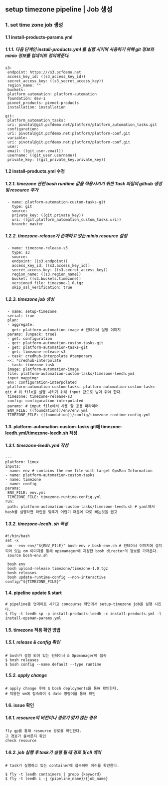 ## setup timezone pipeline | Job 생성

### 1. set time zone job 생성

#### 1.1 install-products-params.yml
##### 1.1.1. 다음 단계인 install-products.yml 를 실행 시키며 사용하기 위해 git 정보와 minio 정보를 업데이트 정의해준다.
	s3:
	 endpoint: https:///s3.pcfdemo.net
	 access_key_id: ((s3_access_key_id))
	 secret_access_key: ((s3_secret_access_key))
	 region_name: ""
	 buckets:
	 platform_automation: platform-automation
	 foundation: dev-1
	 pivnet_products: pivnet-products
	 installation: installation

	git:
	 platform_automation_tasks:
	 uri: pivotal@git.pcfdemo.net/platform/platform_automation_tasks.git
	 configuration:
	 uri: pivotal@git.pcfdemo.net:platform/platform-conf.git
	 variable:
	 uri: pivotal@git.pcfdemo.net:platform/platform-conf.git
	 user: 
	 email: ((git_user.email))
	 username: ((git_user.username))
	 private_key: ((git_private_key.private_key))

#### 1.2 install-products.yml 수정

##### 1.2.1. timezone 관련 bosh runtime 값을 적용시키기 위한 Task 파일의 github 생성 및 resource 추가
	 - name: platform-automation-custom-tasks-git
	   type: git
	   source:
	   private_key: ((git.private_key))
	   uri: ((git.platform_automation_custom_tasks.uri))
	   branch: master

##### 1.2.2. timezone-release가 존재하고 있는 minio resource 설정
	 - name: timezone-release-s3
	   type: s3
	   source:
	   endpoint: ((s3.endpoint))
	   access_key_id: ((s3.access_key_id))
	   secret_access_key: ((s3.secret_access_key))
	   region_name: ((s3.region_name))
	   bucket: ((s3.buckets.timezone))
	   versioned_file: timezone-1.0.tgz
	   skip_ssl_verification: true


##### 1.2.3. timezone job 생성
	 - name: setup-timezone
	 serial: true
	 plan:
	 - aggregate:
	 - get: platform-automation-image # 컨테이너 실행 이미지
	 params: {unpack: true}
	 - get: configuration
	 - get: platform-automation-custom-tasks-git
	 - get: platform-automation-tasks-git
	 - get: timezone-release-s3
	 - task: credhub-interpolate #temporary
	 <<: *credhub-interpolate
	 - task: timezone-task
	 image: platform-automation-image
	 file: platform-automation-custom-tasks/timezone-leedh.yml
	 input_mapping:
	 env: configuration-interpolated
	 platform-automation-custom-tasks: platform-automation-custom-tasks-git # 위 file을 실행 시키기 위해 input 값으로 넘겨 줘야 한다.
	 timezone: timezone-release-s3
	 config: configuration-interpolated
	 params: # input file에서 사용 할 공용 파라미터
	 ENV_FILE: ((foundation))/env/env.yml 
	 TIMEZONE_FILE: ((foundation))/config/timezone-runtime-config.yml

#### 1.3. platform-automation-custom-tasks git에 timezone-leedh.yml/timezone-leedh.sh 작성
##### 1.3.1. timezone-leedh.yml 작성
	---
	platform: linux
	inputs:
	- name: env # contains the env file with target OpsMan Information
	- name: platform-automation-custom-tasks
	- name: timezone
	- name: config
	params:
	 ENV_FILE: env.yml
	 TIMEZONE_FILE: timezone-runtime-config.yml
	run:
	 path: platform-automation-custom-tasks/timezone-leedh.sh # yaml에서 bash를 실행하면 라인을 맞추기 어렵기 때문에 따로 빼는것을 권고
	 
##### 1.3.2.  timezone-leedh .sh 작성

	#!/bin/bash
	set -x
	 om --env env/"${ENV_FILE}" bosh-env > bosh-env.sh # 컨테이너 이미지에 설치되어 있는 om 이미지를 통해 opsmanager에 지정한 bosh director의 정보를 가져온다.
	 source bosh-env.sh
	  
	 bosh env
	 bosh upload-release timezone/timezone-1.0.tgz
	 bosh releases 
	 bosh update-runtime-config --non-interactive config/"${TIMEZONE_FILE}"


#### 1.4. pipeline update & start
	# pipeline을 업데이트 시키고 concourse 화면에서 setup-timezone job을 실행 시킨다.
	$ fly -t leedh sp -p install-products-leedh -c install-products.yml -l install-opsman-params.yml
	
#### 1.5. timezone 적용 확인 방법
##### 1.5.1. release & config 확인
	# bosh가 설정 되어 있는 컨테이너 & Opsmanager에 접속
	$ bosh releases
	$ bosh config --name default --type runtime

##### 1.5.2. apply change
	# apply change 후에 $ bosh deployments를 통해 확인한다.
	# 적용한 vm에 접속하여 $ date 명령어를 통해 확인

#### 1.6. issue 확인
##### 1.6.1.  resource의 버전이나 경로가 맞지 않는 경우
	fly gp를 통해 resource 경로를 확인한다.
	그 경로가 올바른지 확인
	check resource 

##### 1.6.2. job 실행 후 task가 실행 될 때 경로 및 cli 에러

	# task가 실행하고 있는 container에 접속하여 에러를 확인한다.
	
	$ fly -t leedh containers | grepp {keyword}
	$ fly -t leedh i -j {pipeline_name}/{job_name}

	
